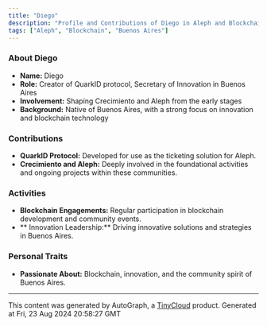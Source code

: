 ```yaml
---
title: "Diego"
description: "Profile and Contributions of Diego in Aleph and Blockchain"
tags: ["Aleph", "Blockchain", "Buenos Aires"]
---
```


### About Diego
- **Name:** Diego
- **Role:** Creator of QuarkID protocol, Secretary of Innovation in Buenos Aires
- **Involvement:** Shaping Crecimiento and Aleph from the early stages
- **Background:** Native of Buenos Aires, with a strong focus on innovation and blockchain technology

### Contributions
- **QuarkID Protocol:** Developed for use as the ticketing solution for Aleph.
- **Crecimiento and Aleph:** Deeply involved in the foundational activities and ongoing projects within these communities.

### Activities
- **Blockchain Engagements:** Regular participation in blockchain development and community events.
- ** Innovation Leadership:** Driving innovative solutions and strategies in Buenos Aires.

### Personal Traits
- **Passionate About:** Blockchain, innovation, and the community spirit of Buenos Aires.

---
This content was generated by AutoGraph, a [TinyCloud](https://tinycloud.xyz/) product.
Generated at Fri, 23 Aug 2024 20:58:27 GMT
